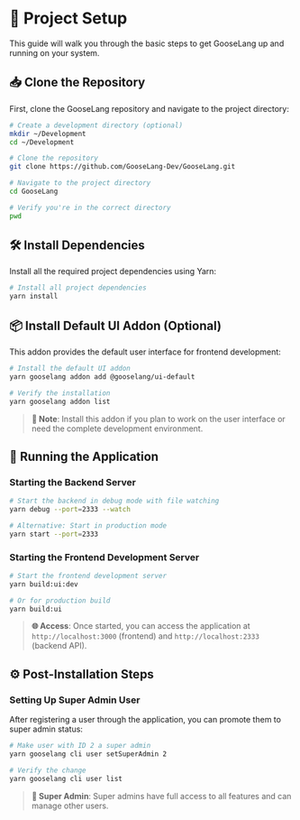# 🚀 Project Setup

This guide will walk you through the basic steps to get GooseLang up and running on your system.

## 📥 Clone the Repository

First, clone the GooseLang repository and navigate to the project directory:

```bash
# Create a development directory (optional)
mkdir ~/Development
cd ~/Development

# Clone the repository
git clone https://github.com/GooseLang-Dev/GooseLang.git

# Navigate to the project directory
cd GooseLang

# Verify you're in the correct directory
pwd
```

## 🛠️ Install Dependencies

Install all the required project dependencies using Yarn:

```bash
# Install all project dependencies
yarn install
```

## 📦 Install Default UI Addon (Optional)

This addon provides the default user interface for frontend development:

```bash
# Install the default UI addon
yarn gooselang addon add @gooselang/ui-default

# Verify the installation
yarn gooselang addon list
```

> **🎨 Note**: Install this addon if you plan to work on the user interface or need the complete development environment.

## 🚀 Running the Application

### Starting the Backend Server

```bash
# Start the backend in debug mode with file watching
yarn debug --port=2333 --watch

# Alternative: Start in production mode
yarn start --port=2333
```

### Starting the Frontend Development Server

```bash
# Start the frontend development server
yarn build:ui:dev

# Or for production build
yarn build:ui
```

> **🌐 Access**: Once started, you can access the application at `http://localhost:3000` (frontend) and `http://localhost:2333` (backend API).

## ⚙️ Post-Installation Steps

### Setting Up Super Admin User

After registering a user through the application, you can promote them to super admin status:

```bash
# Make user with ID 2 a super admin
yarn gooselang cli user setSuperAdmin 2

# Verify the change
yarn gooselang cli user list
```

> **🔑 Super Admin**: Super admins have full access to all features and can manage other users.

